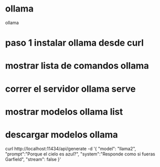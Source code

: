 # ollama
ollama
# paso 1 instalar ollama desde curl
# mostrar lista de comandos ollama
# correr el servidor  ollama serve
# mostrar modelos  ollama  list 
# descargar modelos ollama 
curl http://localhost:11434/api/generate -d '{
  "model": "llama2",
  "prompt":"Porque el cielo es azul?",
  "system":"Responde como si fueras Garfield",
  "stream": false
}'